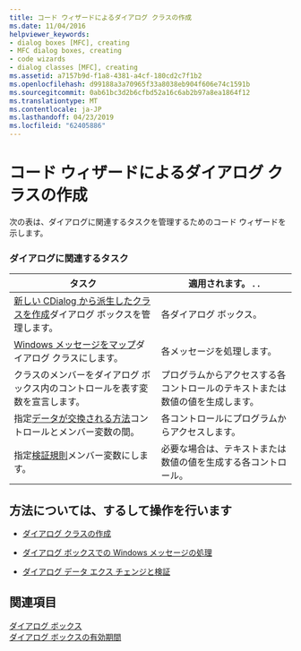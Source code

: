 ```yaml
---
title: コード ウィザードによるダイアログ クラスの作成
ms.date: 11/04/2016
helpviewer_keywords:
- dialog boxes [MFC], creating
- MFC dialog boxes, creating
- code wizards
- dialog classes [MFC], creating
ms.assetid: a7157b9d-f1a8-4381-a4cf-180cd2c7f1b2
ms.openlocfilehash: d99188a3a70965f33a8038eb904f606e74c1591b
ms.sourcegitcommit: 0ab61bc3d2b6cfbd52a16c6ab2b97a8ea1864f12
ms.translationtype: MT
ms.contentlocale: ja-JP
ms.lasthandoff: 04/23/2019
ms.locfileid: "62405886"
---
```

# <a name="creating-a-dialog-class-with-code-wizards"></a>コード ウィザードによるダイアログ クラスの作成

次の表は、ダイアログに関連するタスクを管理するためのコード ウィザードを示します。

### <a name="dialog-related-tasks"></a>ダイアログに関連するタスク

|タスク|適用されます。 . .|
|----------|--------------------|
|[新しい CDialog から派生したクラスを作成](../mfc/creating-your-dialog-class.md)ダイアログ ボックスを管理します。|各ダイアログ ボックス。|
|[Windows メッセージをマップ](../mfc/handling-windows-messages-in-your-dialog-box.md)ダイアログ クラスにします。|各メッセージを処理します。|
|クラスのメンバーをダイアログ ボックス内のコントロールを表す変数を宣言します。|プログラムからアクセスする各コントロールのテキストまたは数値の値を生成します。|
|指定[データが交換される方法](../mfc/dialog-data-exchange-and-validation.md)コントロールとメンバー変数の間。|各コントロールにプログラムからアクセスします。|
|指定[検証規則](../mfc/dialog-data-exchange-and-validation.md)メンバー変数にします。|必要な場合は、テキストまたは数値の値を生成する各コントロール。|

## <a name="what-do-you-want-to-know-more-about"></a>方法については、するして操作を行います

- [ダイアログ クラスの作成](../mfc/creating-your-dialog-class.md)

- [ダイアログ ボックスでの Windows メッセージの処理](../mfc/handling-windows-messages-in-your-dialog-box.md)

- [ダイアログ データ エクス チェンジと検証](../mfc/dialog-data-exchange-and-validation.md)

## <a name="see-also"></a>関連項目

[ダイアログ ボックス](../mfc/dialog-boxes.md)<br/>
[ダイアログ ボックスの有効期間](../mfc/life-cycle-of-a-dialog-box.md)
